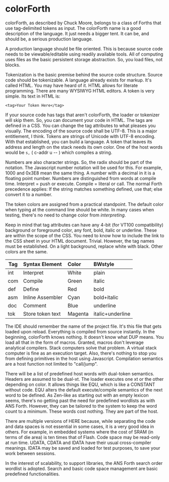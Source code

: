 # colorForth
colorForth, as described by Chuck Moore, belongs to a class of Forths that use tag-delimited tokens as input. 
The colorForth name is a good description of the language. It just needs a bigger tent. 
It can be, and should be, a serious production language.

A production language should be file oriented. This is because source code needs to be viewable/editable using readily available tools. All of computing uses files as the basic persistent storage abstraction. So, you load files, not blocks.

Tokenization is the basic premise behind the source code structure. Source code should be tokenizable. A language already exists for markup. It's called HTML. You may have heard of it. HTML allows for literate programming. There are many WYSIWYG HTML editors. A token is very simple. Its text in HTML is:

```
<tag>Your Token Here</tag>
```
If your source code has tags that aren't colorForth, the loader or tokenizer will skip them. So, you can document your code in HTML. The tags are defined in a CSS. You can change the tag attributes to what pleases you visually. The encoding of the source code shall be UTF-8. This is a major entitlement, I think. Tokens are strings of Unicode with UTF-8 encoding. With that established, you can build a language. A token that leaves its address and length on the stack needs its own color. One of the host words would be `s,` ( c-addr u -- ) which compiles a string.

Numbers are also character strings. So, the radix should be part of the notation. The Javascript number notation will be used for this. For example, 1000 and 0x3E8 mean the same thing. A number with a decimal in it is a floating point number. Numbers are distinguished from words at compile time. Interpret = push or execute. Compile = literal or call. The normal Forth precedence applies: If the string matches something defined, use that; else convert it to a number.

The token colors are assigned from a practical standpoint. The default color when typing at the command line should be white. In many cases when testing, there's no need to change color from *interpreting*.

Keep in mind that tag attributes can have any 4-bit (for VT100 compatibility) background or foreground color, any font, bold, italic or underline. These are within the scope of the CSS. You need to know how to include the link to the CSS sheet in your HTML document. Trivial. However, the tag names must be established. On a light background, replace white with black. Other colors are the same.

**Tag** | **Syntax Element** | **Color** | **BWstyle**
-----|:------------------|:--------|:----------
int | Interpret          | White   | plain 
com | Compile            | Green   | italic
def | Define             | Red     | bold
asm | Inline Assembler   | Cyan    | bold+italic
doc | Comment            | Blue    | underline
tok | Store token text   | Magenta | italic+underline

The IDE should remember the name of the project file. It's this file that gets loaded upon reload. Everything is compiled from source instantly. In the beginning, colorForth knows nothing. It doesn't know what DUP means. You load all that in the form of macros. Granted, macros don't leverage analytical compilers. Stack computers solve that problem. A virtual stack computer is fine as an execution target. Also, there's nothing to stop you from defining primitives in the host using Javascript. Compilation semantics are a host function not limited to "call/jump".

There will be a list of predefined host words with dual-token semantics. Headers are assumed to be dual-xt. The loader executes one xt or the other depending on color. It allows things like EQU, which is like a CONSTANT without code. EQU alters the default execute/compile semantics of the next word to be defined. As Zen-like as starting out with an empty lexicon seems, there's no getting past the need for predefined wordlists as with ANS Forth. However, they can be tailored to the system to keep the word count to a minimum. These words cost nothing. They are part of the host.

There are multiple versions of HERE because, while separating the code and data spaces is not essential in some cases, it is a very good idea in others. For example, in embedded systems where the cost of SRAM (in terms of die area) is ten times that of Flash. Code space may be read-only at run time. UDATA, CDATA and IDATA have their usual cross-compiler meanings. IDATA may be saved and loaded for test purposes, to save your work between sessions.

In the interest of scalability, to support libraries, the ANS Forth search order wordlist is adopted. Search and basic code space management are basic predefined functionalities.

